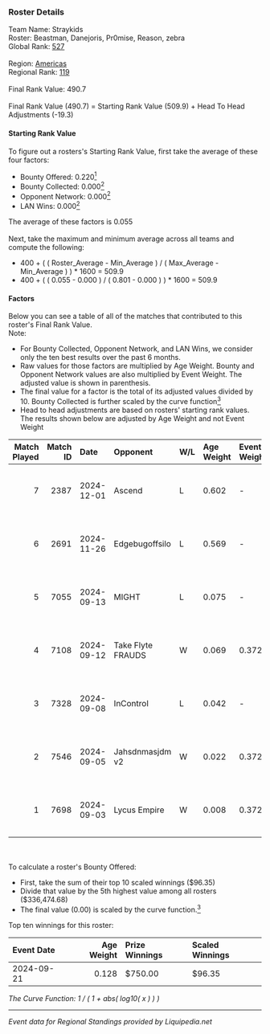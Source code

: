 ### Roster Details<br />
Team Name: Straykids<br />
Roster: Beastman, Danejoris, Pr0mise, Reason, zebra<br />
Global Rank: [527](../standings_global.md)<br />
<br />
Region: [Americas]( ../standings_americas.md)<br />
Regional Rank: [119]( ../standings_americas.md)<br />
<br />
Final Rank Value:  490.7<br />
<br />
Final Rank Value (490.7) = Starting Rank Value (509.9) + Head To Head Adjustments (-19.3)<br />

#### Starting Rank Value<br />
To figure out a rosters's Starting Rank Value, first take the average of these four factors:<br />
- Bounty Offered: 0.220[<sup>1</sup>](#table2)
- Bounty Collected: 0.000[<sup>2</sup>](#table1)
- Opponent Network: 0.000[<sup>2</sup>](#table1)
- LAN Wins: 0.000[<sup>2</sup>](#table1)

The average of these factors is 0.055<br />
<br />
Next, take the maximum and minimum average across all teams and compute the following:<br />
- 400 + ( ( Roster_Average - Min_Average ) / ( Max_Average - Min_Average ) ) * 1600 = 509.9
- 400 + ( ( 0.055 - 0.000 ) / ( 0.801 - 0.000 ) ) * 1600 = 509.9


#### Factors<br />
Below you can see a table of all of the matches that contributed to this roster's Final Rank Value.<br />
Note:<br />

- For Bounty Collected, Opponent Network, and LAN Wins, we consider only the ten best results over the past 6 months.
- Raw values for those factors are multiplied by Age Weight. Bounty and Opponent Network values are also multiplied by Event Weight. The adjusted value is shown in parenthesis.
- The final value for a factor is the total of its adjusted values divided by 10. Bounty Collected is further scaled by the curve function[<sup>3</sup>](#curveFunction)
- Head to head adjustments are based on rosters' starting rank values. The results shown below are adjusted by Age Weight and not Event Weight
<span id="table1"></span><br />


| Match Played | Match ID | Date       | Opponent          | W/L | Age Weight | Event Weight | Bounty Collected | Opponent Network | LAN Wins  | H2H Adj. | Roster                                      |
| -: | -: | :- | :- | :- | :- | :- | :- | :- | :- | -: | :- |
|            7 |     2387 | 2024-12-01 | Ascend            | L   | 0.602      | -            | -                | -                | -         |   -10.15 | Beastman, Danejoris, Pr0mise, Reason, zebra |
|            6 |     2691 | 2024-11-26 | Edgebugoffsilo    | L   | 0.569      | -            | -                | -                | -         |    -9.58 | Beastman, Danejoris, Pr0mise, Reason, zebra |
|            5 |     7055 | 2024-09-13 | MIGHT             | L   | 0.075      | -            | -                | -                | -         |    -0.51 | Beastman, Danejoris, Pr0mise, Reason, zebra |
|            4 |     7108 | 2024-09-12 | Take Flyte FRAUDS | W   | 0.069      | 0.372        | 0.000 (0.000)    | 0.005 (0.000)    | 0 (0.000) |     0.99 | Beastman, Danejoris, Pr0mise, Reason, zebra |
|            3 |     7328 | 2024-09-08 | InControl         | L   | 0.042      | -            | -                | -                | -         |    -0.44 | Beastman, Danejoris, Pr0mise, Reason, zebra |
|            2 |     7546 | 2024-09-05 | Jahsdnmasjdm v2   | W   | 0.022      | 0.372        | 0.000 (0.000)    | 0.013 (0.000)    | 0 (0.000) |     0.32 | Beastman, Danejoris, Pr0mise, Reason, zebra |
|            1 |     7698 | 2024-09-03 | Lycus Empire      | W   | 0.008      | 0.372        | 0.000 (0.000)    | 0.000 (0.000)    | 0 (0.000) |     0.09 | Beastman, Danejoris, Pr0mise, Reason, zebra |

<br />
<span id="table2"></span><br />
To calculate a roster's Bounty Offered:<br />

- First, take the sum of their top 10 scaled winnings ($96.35)
- Divide that value by the 5th highest value among all rosters ($336,474.68)
- The final value (0.00) is scaled by the curve function.[<sup>3</sup>](#curveFunction)

Top ten winnings for this roster:<br />

| Event Date | Age Weight | Prize Winnings | Scaled Winnings |
| :- | -: | :- | :- |
| 2024-09-21 |      0.128 | $750.00        | $96.35          |


<span id="curveFunction"></span>_The Curve Function: 1 / ( 1 + abs( log10( x ) ) )_<br />

---
_Event data for Regional Standings provided by Liquipedia.net_<br />
